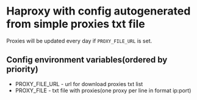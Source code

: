 # Haproxy with config autogenerated from simple proxies txt file

Proxies will be updated every day if `PROXY_FILE_URL` is set.

## Config environment variables(ordered by priority)

- PROXY_FILE_URL - url for download proxies txt list
- PROXY_FILE - txt file with proxies(one proxy per line in format ip:port)
